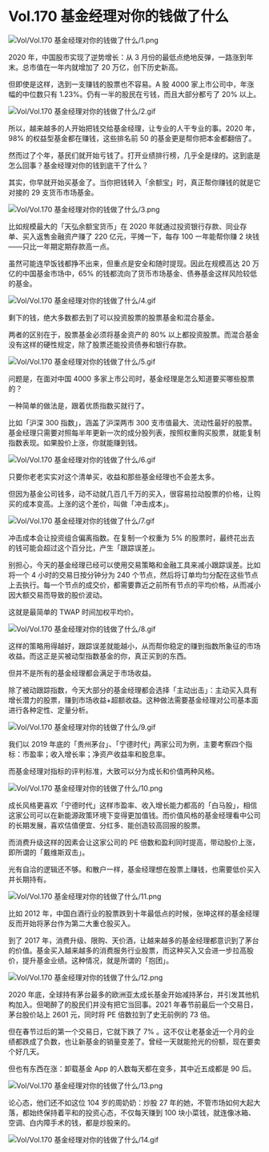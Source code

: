 # Vol.170 基金经理对你的钱做了什么

![Vol/Vol.170 基金经理对你的钱做了什么/1.png](https://file.hsyhx.top/iPaperClipICU/web/assets/image/文字稿/Vol/Vol.170%20基金经理对你的钱做了什么/1.png?imageMogr2/format/avif)

2020 年，中国股市实现了逆势增长：从 3 月份的最低点绝地反弹，一路涨到年末。总市值在一年内就增加了 20 万亿，创下历史新高。

但即使是这样，选到一支赚钱的股票也不容易。A 股 4000 家上市公司中，年涨幅的中位数只有 1.23%。仍有一半的股民在亏钱，而且大部分都亏了 20% 以上。

![Vol/Vol.170 基金经理对你的钱做了什么/2.gif](https://file.hsyhx.top/iPaperClipICU/web/assets/image/文字稿/Vol/Vol.170%20基金经理对你的钱做了什么/2.gif?imageMogr2/format/avif)

所以，越来越多的人开始把钱交给基金经理，让专业的人干专业的事。2020 年，98% 的权益型基金都在赚钱，这些排名前 50 的基金更是帮你把本金都翻倍了。

然而过了个年，基民们就开始亏钱了。打开业绩排行榜，几乎全是绿的。这到底是怎么回事？基金经理对你的钱到底干了什么？

其实，你早就开始买基金了。当你把钱转入「余额宝」时，真正帮你赚钱的就是它对接的 29 支货币市场基金。

![Vol/Vol.170 基金经理对你的钱做了什么/3.png](https://file.hsyhx.top/iPaperClipICU/web/assets/image/文字稿/Vol/Vol.170%20基金经理对你的钱做了什么/3.png?imageMogr2/format/avif)

比如规模最大的「天弘余额宝货币」在 2020 年就通过投资银行存款、同业存单、买入返售金融资产赚了 220 亿元，平摊一下，每存 100 一年能帮你赚 2 块钱——只比一年期定期存款高一点。

虽然可能连早饭钱都挣不出来，但重点是安全和随时提现。因此在规模高达 20 万亿的中国基金市场中，65% 的钱都流向了货币市场基金、债券基金这样风险较低的基金。

![Vol/Vol.170 基金经理对你的钱做了什么/4.gif](https://file.hsyhx.top/iPaperClipICU/web/assets/image/文字稿/Vol/Vol.170%20基金经理对你的钱做了什么/4.gif?imageMogr2/format/avif)

剩下的钱，绝大多数都去到了可以投资股票的股票基金和混合基金。

两者的区别在于，股票基金必须将基金资产的 80% 以上都投资股票。而混合基金没有这样的硬性规定，除了股票还能投资债券和银行存款。

![Vol/Vol.170 基金经理对你的钱做了什么/5.gif](https://file.hsyhx.top/iPaperClipICU/web/assets/image/文字稿/Vol/Vol.170%20基金经理对你的钱做了什么/5.gif?imageMogr2/format/avif)

问题是，在面对中国 4000 多家上市公司时，基金经理是怎么知道要买哪些股票的？

一种简单的做法是，跟着优质指数买就行了。

比如「沪深 300 指数」，涵盖了沪深两市 300 支市值最大、流动性最好的股票。基金经理只需要对照每半年更新一次的成分股列表，按照权重购买股票，就能复制指数表现。如果股价上涨，你就能赚到钱。

![Vol/Vol.170 基金经理对你的钱做了什么/6.gif](https://file.hsyhx.top/iPaperClipICU/web/assets/image/文字稿/Vol/Vol.170%20基金经理对你的钱做了什么/6.gif?imageMogr2/format/avif)

只要你老老实实对这个清单买，收益和那些基金经理也不会差太多。

但因为基金公司钱多，动不动就几百几千万的买入，很容易拉动股票的价格，让购买的成本变高。上涨的这个差价，叫做「冲击成本」。

![Vol/Vol.170 基金经理对你的钱做了什么/7.gif](https://file.hsyhx.top/iPaperClipICU/web/assets/image/文字稿/Vol/Vol.170%20基金经理对你的钱做了什么/7.gif?imageMogr2/format/avif)

冲击成本会让投资组合偏离指数。在复制一个权重为 5% 的股票时，最终花出去的钱可能会超过这个百分比，产生「跟踪误差」。

别担心，今天的基金经理已经可以使用交易策略和金融工具来减小跟踪误差。比如将一个 4 小时的交易日按分钟分为 240 个节点，然后将订单均匀分配在这些节点上去执行。每一个节点的成交价，都需要靠近之前所有节点的平均价格，从而减小因大额交易而导致的股价波动。

这就是最简单的 TWAP 时间加权平均价。

![Vol/Vol.170 基金经理对你的钱做了什么/8.gif](https://file.hsyhx.top/iPaperClipICU/web/assets/image/文字稿/Vol/Vol.170%20基金经理对你的钱做了什么/8.gif?imageMogr2/format/avif)

这样的策略用得越好，跟踪误差就能越小，从而帮你稳定的赚到指数所象征的市场收益。而这正是买被动型指数基金的你，真正买到的东西。

但并不是所有的基金经理都会满足于市场收益。

除了被动跟踪指数，今天大部分的基金经理都会选择「主动出击」：主动买入具有增长潜力的股票，赚到市场收益+超额收益。这种做法需要基金经理对公司基本面进行各种定性、定量分析。

![Vol/Vol.170 基金经理对你的钱做了什么/9.gif](https://file.hsyhx.top/iPaperClipICU/web/assets/image/文字稿/Vol/Vol.170%20基金经理对你的钱做了什么/9.gif?imageMogr2/format/avif)

我们以 2019 年底的「贵州茅台」、「宁德时代」两家公司为例，主要考察四个指标：市盈率；收入增长率；净资产收益率和股息率。

而基金经理对指标的评判标准，大致可以分为成长和价值两种风格。

![Vol/Vol.170 基金经理对你的钱做了什么/10.png](https://file.hsyhx.top/iPaperClipICU/web/assets/image/文字稿/Vol/Vol.170%20基金经理对你的钱做了什么/10.png?imageMogr2/format/avif)

成长风格更喜欢「宁德时代」这样市盈率、收入增长能力都高的「白马股」，相信这家公司可以在新能源政策环境下变得更加值钱。而价值风格的基金经理看中公司的长期发展，喜欢估值便宜、分红多、能创造较高回报的股票。

而消费升级这样的因素会让这家公司的 PE 倍数和盈利同时提高，带动股价上涨，即所谓的「戴维斯双击」。

光有自洽的逻辑还不够。和散户一样，基金经理想在股票上赚钱，也需要低价买入并长期持有。

![Vol/Vol.170 基金经理对你的钱做了什么/11.png](https://file.hsyhx.top/iPaperClipICU/web/assets/image/文字稿/Vol/Vol.170%20基金经理对你的钱做了什么/11.png?imageMogr2/format/avif)

比如 2012 年，中国白酒行业的股票跌到十年最低点的时候，张坤这样的基金经理反而开始将茅台作为第二大重仓股买入。

到了 2017 年，消费升级、限购、天价酒，让越来越多的基金经理都意识到了茅台的价值。基金买入越来越多的消费服务行业股票，而这种买入又会进一步拉高股价，提升基金业绩。这种情况，就是所谓的「抱团」。

![Vol/Vol.170 基金经理对你的钱做了什么/12.png](https://file.hsyhx.top/iPaperClipICU/web/assets/image/文字稿/Vol/Vol.170%20基金经理对你的钱做了什么/12.png?imageMogr2/format/avif)

2020 年底，全球持有茅台最多的欧洲亚太成长基金开始减持茅台，并引发其他机构加入。但喝醉了的股民们并没有把它当回事。2021 年春节前最后一个交易日，茅台股价站上 2601 元，同时将 PE 倍数拉到了史无前例的 73 倍。

但在春节过后的第一个交易日，它就下跌了 7% 。这不仅让老基金近一个月的业绩都跌成了负数，也让新基金的销量变差了。曾经一天就能抢光的份额，现在要卖个好几天。

但也有东西在涨：卸载基金 App 的人数每天都在变多，其中近五成都是 90 后。

![Vol/Vol.170 基金经理对你的钱做了什么/13.png](https://file.hsyhx.top/iPaperClipICU/web/assets/image/文字稿/Vol/Vol.170%20基金经理对你的钱做了什么/13.png?imageMogr2/format/avif)

论心态，他们还不如这位 104 岁的周奶奶：炒股 27 年的她，不管市场如何大起大落，都始终保持着平和的投资心态，不仅每天赚到 100 块小菜钱，就连像冰箱、空调、白内障手术的钱，都是炒股来的。

![Vol/Vol.170 基金经理对你的钱做了什么/14.gif](https://file.hsyhx.top/iPaperClipICU/web/assets/image/文字稿/Vol/Vol.170%20基金经理对你的钱做了什么/14.gif?imageMogr2/format/avif)
